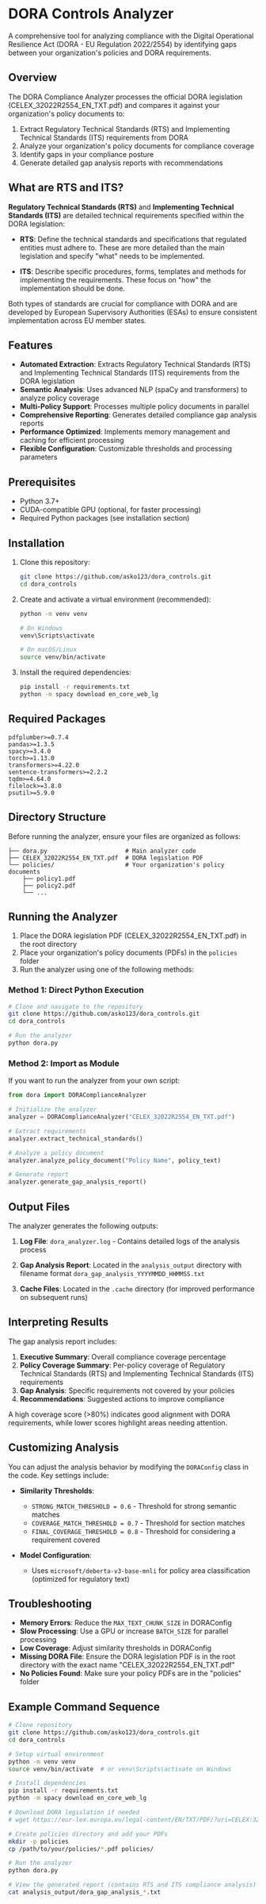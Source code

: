 # DORA Controls Analyzer

A comprehensive tool for analyzing compliance with the Digital Operational Resilience Act (DORA - EU Regulation 2022/2554) by identifying gaps between your organization's policies and DORA requirements.

## Overview

The DORA Compliance Analyzer processes the official DORA legislation (CELEX_32022R2554_EN_TXT.pdf) and compares it against your organization's policy documents to:

1. Extract Regulatory Technical Standards (RTS) and Implementing Technical Standards (ITS) requirements from DORA
2. Analyze your organization's policy documents for compliance coverage
3. Identify gaps in your compliance posture
4. Generate detailed gap analysis reports with recommendations

## What are RTS and ITS?

**Regulatory Technical Standards (RTS)** and **Implementing Technical Standards (ITS)** are detailed technical requirements specified within the DORA legislation:

- **RTS**: Define the technical standards and specifications that regulated entities must adhere to. These are more detailed than the main legislation and specify "what" needs to be implemented.

- **ITS**: Describe specific procedures, forms, templates and methods for implementing the requirements. These focus on "how" the implementation should be done.

Both types of standards are crucial for compliance with DORA and are developed by European Supervisory Authorities (ESAs) to ensure consistent implementation across EU member states.

## Features

- **Automated Extraction**: Extracts Regulatory Technical Standards (RTS) and Implementing Technical Standards (ITS) requirements from the DORA legislation
- **Semantic Analysis**: Uses advanced NLP (spaCy and transformers) to analyze policy coverage
- **Multi-Policy Support**: Processes multiple policy documents in parallel
- **Comprehensive Reporting**: Generates detailed compliance gap analysis reports
- **Performance Optimized**: Implements memory management and caching for efficient processing
- **Flexible Configuration**: Customizable thresholds and processing parameters

## Prerequisites

- Python 3.7+
- CUDA-compatible GPU (optional, for faster processing)
- Required Python packages (see installation section)

## Installation

1. Clone this repository:
   ```bash
   git clone https://github.com/asko123/dora_controls.git
   cd dora_controls
   ```

2. Create and activate a virtual environment (recommended):
   ```bash
   python -m venv venv
   
   # On Windows
   venv\Scripts\activate
   
   # On macOS/Linux
   source venv/bin/activate
   ```

3. Install the required dependencies:
   ```bash
   pip install -r requirements.txt
   python -m spacy download en_core_web_lg
   ```

## Required Packages

```
pdfplumber>=0.7.4
pandas>=1.3.5
spacy>=3.4.0
torch>=1.13.0
transformers>=4.22.0
sentence-transformers>=2.2.2
tqdm>=4.64.0
filelock>=3.8.0
psutil>=5.9.0
```

## Directory Structure

Before running the analyzer, ensure your files are organized as follows:

```
├── dora.py                      # Main analyzer code
├── CELEX_32022R2554_EN_TXT.pdf  # DORA legislation PDF
└── policies/                    # Your organization's policy documents
    ├── policy1.pdf
    ├── policy2.pdf
    └── ...
```

## Running the Analyzer

1. Place the DORA legislation PDF (CELEX_32022R2554_EN_TXT.pdf) in the root directory
2. Place your organization's policy documents (PDFs) in the `policies` folder
3. Run the analyzer using one of the following methods:

### Method 1: Direct Python Execution

```bash
# Clone and navigate to the repository
git clone https://github.com/asko123/dora_controls.git
cd dora_controls

# Run the analyzer
python dora.py
```

### Method 2: Import as Module

If you want to run the analyzer from your own script:

```python
from dora import DORAComplianceAnalyzer

# Initialize the analyzer
analyzer = DORAComplianceAnalyzer("CELEX_32022R2554_EN_TXT.pdf")

# Extract requirements
analyzer.extract_technical_standards()

# Analyze a policy document
analyzer.analyze_policy_document("Policy Name", policy_text)

# Generate report
analyzer.generate_gap_analysis_report()
```

## Output Files

The analyzer generates the following outputs:

1. **Log File**: `dora_analyzer.log` - Contains detailed logs of the analysis process

2. **Gap Analysis Report**: Located in the `analysis_output` directory with filename format `dora_gap_analysis_YYYYMMDD_HHMMSS.txt`

3. **Cache Files**: Located in the `.cache` directory (for improved performance on subsequent runs)

## Interpreting Results

The gap analysis report includes:

1. **Executive Summary**: Overall compliance coverage percentage
2. **Policy Coverage Summary**: Per-policy coverage of Regulatory Technical Standards (RTS) and Implementing Technical Standards (ITS) requirements
3. **Gap Analysis**: Specific requirements not covered by your policies
4. **Recommendations**: Suggested actions to improve compliance

A high coverage score (>80%) indicates good alignment with DORA requirements, while lower scores highlight areas needing attention.

## Customizing Analysis

You can adjust the analysis behavior by modifying the `DORAConfig` class in the code. Key settings include:

- **Similarity Thresholds**:
  - `STRONG_MATCH_THRESHOLD = 0.6` - Threshold for strong semantic matches
  - `COVERAGE_MATCH_THRESHOLD = 0.7` - Threshold for section matches
  - `FINAL_COVERAGE_THRESHOLD = 0.8` - Threshold for considering a requirement covered

- **Model Configuration**:
  - Uses `microsoft/deberta-v3-base-mnli` for policy area classification (optimized for regulatory text)

## Troubleshooting

- **Memory Errors**: Reduce the `MAX_TEXT_CHUNK_SIZE` in DORAConfig
- **Slow Processing**: Use a GPU or increase `BATCH_SIZE` for parallel processing
- **Low Coverage**: Adjust similarity thresholds in DORAConfig
- **Missing DORA File**: Ensure the DORA legislation PDF is in the root directory with the exact name "CELEX_32022R2554_EN_TXT.pdf"
- **No Policies Found**: Make sure your policy PDFs are in the "policies" folder

## Example Command Sequence

```bash
# Clone repository
git clone https://github.com/asko123/dora_controls.git
cd dora_controls

# Setup virtual environment
python -m venv venv
source venv/bin/activate  # or venv\Scripts\activate on Windows

# Install dependencies
pip install -r requirements.txt
python -m spacy download en_core_web_lg

# Download DORA legislation if needed
# wget https://eur-lex.europa.eu/legal-content/EN/TXT/PDF/?uri=CELEX:32022R2554 -O CELEX_32022R2554_EN_TXT.pdf

# Create policies directory and add your PDFs
mkdir -p policies
cp /path/to/your/policies/*.pdf policies/

# Run the analyzer
python dora.py

# View the generated report (contains RTS and ITS compliance analysis)
cat analysis_output/dora_gap_analysis_*.txt
```

